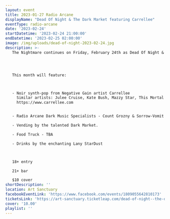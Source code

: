 ```yaml
---
layout: event
title: 2023-01-27 Radio Arcane
displayName: "Dead Of Night & The Dark Market featuring Carrellee"
eventType: radio-arcane
date: '2023-02-24'
startDatetime: '2023-02-24 21:00:00'
endDatetime: '2023-02-25 02:00:00'
image: /img/uploads/dead-of-night-2023-02-24.jpg
description: >-
   The Nightmare continues on Friday, February 24th as Dead Of Night & The Dark Market keep up the monthly grind of dark eclectic music. Come out and help keep the dancefloor barely alive as we celebrate the glum drudgery of our dreadful existence.




   This month will feature:



   - Noir synth-pop from Negative Gain artist Carrellee
     Similar artists: Julee Cruise, Kate Bush, Mazzy Star, This Mortal Coil, The Sundays, M83, Grimes, CHVRCHES)
     https://www.carrellee.com


   - Radio Arcane Dark Music Specialists - Count Grozny & Sorrow-Vomit

   - Vending by the talented Dark Market.

   - Food Truck - TBA

   - Drinks by the enchanting Lany StarDust



   18+ entry

   21+ bar

   $10 cover
shortDescription: ''
location: Art Sanctuary
facebookEventLink: 'https://www.facebook.com/events/1809055642810173'
ticketsLink: 'https://art-sanctuary.ticketleap.com/dead-of-night--the-dark-market-featuring-carrellee'
cover: '10.00'
playlist: ''
---
```

